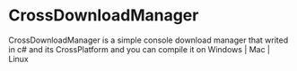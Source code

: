 # CrossDownloadManager
CrossDownloadManager is a simple console download manager that writed in c# and its CrossPlatform and you can compile it on Windows | Mac | Linux
